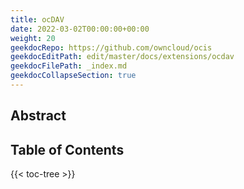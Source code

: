 ```yaml
---
title: ocDAV
date: 2022-03-02T00:00:00+00:00
weight: 20
geekdocRepo: https://github.com/owncloud/ocis
geekdocEditPath: edit/master/docs/extensions/ocdav
geekdocFilePath: _index.md
geekdocCollapseSection: true
---
```


## Abstract


## Table of Contents

{{< toc-tree >}}
